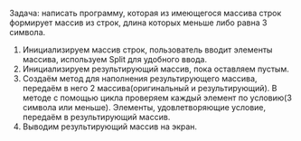 Задача: написать программу, которая из имеющегося массива строк формирует массив из строк, длина которых меньше либо равна 3 символа. 

1. Инициализируем массив строк, пользователь вводит элементы массива, используем Split для удобного ввода.
2. Инициализируем результирующий массив, пока оставляем пустым.
3. Создаём метод для наполнения результирующего массива, передаём в него 2 массива(оригинальный и результирующий). В методе с помощью цикла проверяем каждый элемент по условию(3 символа или меньше). Элементы, удовлетворяющие условие, передаём в результирующий массив.
4. Выводим результирующий массив на экран.